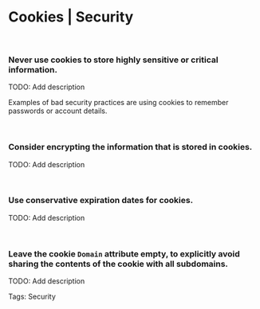 # Cookies | Security
<br>


### Never use cookies to store highly sensitive or critical information.

TODO: Add description

Examples of bad security practices are using cookies to remember passwords or account details.

<br>


### Consider encrypting the information that is stored in cookies.

TODO: Add description

<br>


### Use conservative expiration dates for cookies.

TODO: Add description

<br>


### Leave the cookie `Domain` attribute empty, to explicitly avoid sharing the contents of the cookie with all subdomains.

TODO: Add description

Tags: Security
<br>



